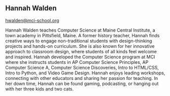 ## Hannah Walden

[hwalden@mci-school.org](mailto:hwalden@mci-school.org)

Hannah Walden teaches Computer Science at Maine Central Institute, a town academy in Pittsfield, Maine. A former history teacher, Hannah finds creative ways to engage non-traditional students with design-thinking projects and hands-on curriculum. She is also known for her innovative approach to classroom design, where students of all kinds feel welcome and inspired. Hannah developed the Computer Science program at MCI where she instructs students in AP Computer Science Principles, AP Computer Science A, Computer Science Discoveries, Intro to HTML/CSS, Intro to Python, and Video Game Design. Hannah enjoys leading workshops, connecting with other educators and sharing her passion for teaching. In her down time, Hannah can be found gaming, podcasting, or hanging out with her three kids and two cats.
